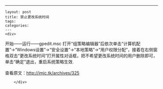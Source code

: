 ---
    layout: post
    title: 禁止更改系统时间
    tags:
    categories:
    ---
    <div>
<div>
<div id="sina_keyword_ad_area2" class="articalContent   ">
<p>开始&mdash;&mdash;运行&mdash;&mdash;gpedit.msc 打开&ldquo;组策略编辑器&rdquo;后依次单击&ldquo;计算机配置&rdquo;&rarr;&ldquo;Windows设置&rdquo;&rarr;&ldquo;安全设置&rdquo;&rarr;&ldquo;本地策略&rdquo;&rarr;&ldquo;用户权限分配&rdquo;，接着在右侧窗格双击&ldquo;更改系统时间&rdquo;打开属性对话框，把不希望更改系统时间的用户删除即可，单击&ldquo;确定&rdquo;退出，重启系统策略生效.<br />

<br />
查看原文：<a href="http://imjc.tk/archives/325" rel="nofollow">http://imjc.tk/archives/325</a></p>
							
		</div>
</div>
</div>
    
